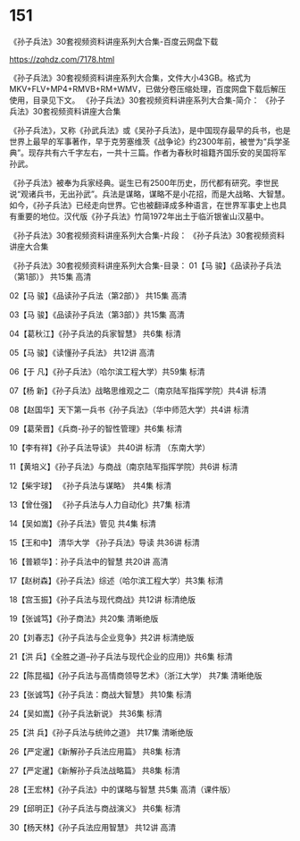 # 151
《孙子兵法》30套视频资料讲座系列大合集-百度云网盘下载

https://zqhdz.com/7178.html

《孙子兵法》30套视频资料讲座系列大合集，文件大小43GB。格式为MKV+FLV+MP4+RMVB+RM+WMV，已做分卷压缩处理，百度网盘下载后解压使用，目录见下文。
《孙子兵法》30套视频资料讲座系列大合集-简介：
《孙子兵法》30套视频资料讲座大合集

《孙子兵法》，又称《孙武兵法》或《吴孙子兵法》，是中国现存最早的兵书，也是世界上最早的军事著作，早于克劳塞维茨《战争论》约2300年前，被誉为“兵学圣典”。现存共有六千字左右，一共十三篇。作者为春秋时祖籍齐国乐安的吴国将军孙武。

《孙子兵法》被奉为兵家经典。诞生已有2500年历史，历代都有研究。李世民说“观诸兵书，无出孙武”。兵法是谋略，谋略不是小花招，而是大战略、大智慧。如今，《孙子兵法》已经走向世界。它也被翻译成多种语言，在世界军事史上也具有重要的地位。汉代版《孙子兵法》竹简1972年出土于临沂银雀山汉墓中。

 

《孙子兵法》30套视频资料讲座系列大合集-片段：
《孙子兵法》30套视频资料讲座大合集

《孙子兵法》30套视频资料讲座系列大合集-目录：
01【马   骏】《品读孙子兵法（第1部）》 共15集  高清

02【马   骏】《品读孙子兵法（第2部）》 共15集  高清

03【马   骏】《品读孙子兵法（第3部）》共15集  高清

04【葛秋江】《孙子兵法的兵家智慧》      共6集  标清

05【马   骏】《读懂孙子兵法》             共12讲  高清

06【于  凡】《孙子兵法》（哈尔滨工程大学）共59集 标清

07【杨   新】《孙子兵法》战略思维观之二（南京陆军指挥学院）共4讲  标清

08【赵国华】天下第一兵书《孙子兵法》（华中师范大学）共4讲 标清

09【葛荣晋】《兵商-孙子的智性管理》共6集 标清

10【李有祥】《孙子兵法导读》 共40讲 标清 （东南大学）

11【黄培义】《孙子兵法》与商战（南京陆军指挥学院）共6讲 标清

12【柴宇球】 《孙子兵法与谋略》　共4集 标清

13【曾仕强】 《孙子兵法与人力自动化》共7集 标清

14【吴如嵩】《孙子兵法》管见 共4集 标清

15【王和中】 清华大学 《孙子兵法》导读 共36讲 标清

16【普颖华】：孙子兵法中的智慧   共20讲  高清

17【赵树森】《孙子兵法》综述（哈尔滨工程大学）共3集 标清

18【宫玉振】《孙子兵法与现代商战》共12讲 标清绝版

19【张诚笃】《孙子商法》共20集   清晰绝版

20【刘春志】《孙子兵法与企业竞争》共2讲 标清绝版

21【洪   兵】《全胜之道–孙子兵法与现代企业的应用)》共6集  标清

22【陈昆福】《孙子兵法与高情商领导艺术》（浙江大学） 共7集 清晰绝版

23【张诚笃】《孙子兵法：商战大智慧》 共10集 标清

24【吴如嵩】《孙子兵法新说》 共36集  标清

25【洪   兵】《孙子兵法与统帅之道》 共17集 清晰绝版

26【严定暹】《新解孙子兵法应用篇》 共8集  标清

27【严定暹】《新解孙子兵法战略篇》 共8集  标清

28【王宏林】《孙子兵法》中的谋略与智慧 共5集 高清（课件版）

29【邱明正】《孙子兵法与商战演义》 共6集 标清

30【杨天林】《孙子兵法应用智慧》 共12讲 高清
